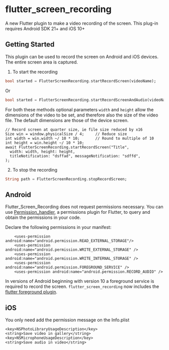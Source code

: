 # flutter_screen_recording

A new Flutter plugin to make a video recording of the screen. This plug-in 
requires Android SDK 21+ and iOS 10+

## Getting Started

This plugin can be used to record the screen on Android and iOS devices. The entire screen
area is captured.

1) To start the recording

```dart
bool started = FlutterScreenRecording.startRecordScreen(videoName);
```
Or

```dart
bool started = FlutterScreenRecording.startRecordScreenAndAudio(videoName);
```
For both these methods optional parameters `width` and `height` allow the dimensions of the 
video to be
set, and therefore also the size of the video file. The default dimensions are those
of the device screen.

```
// Record screen at quarter size, ie file size reduced by x16
Size win = window.physicalSize / 4;     // Reduce size
int width = win.width ~/ 10 * 10;       // Round to multiple of 10
int height = win.height ~/ 10 * 10;
await FlutterScreenRecording.startRecordScreen("Title",
  width: width, height: height,
  titleNotification: "dsffad", messageNotification: "sdffd",
);
```

2) To stop the recording

```dart
String path = FlutterScreenRecording.stopRecordScreen;
```

## Android

Flutter_Screen_Recording does not request permissions necessary. 
You can use [Permission_handler](https://pub.dev/packages/permission_handler), a permissions 
plugin for Flutter, to query and obtain the permissions in your code.
 
Declare the following permissions in your manifest:

```
    <uses-permission android:name="android.permission.READ_EXTERNAL_STORAGE"/>
    <uses-permission android:name="android.permission.WRITE_EXTERNAL_STORAGE" />
    <uses-permission android:name="android.permission.WRITE_INTERNAL_STORAGE" />
    <uses-permission android:name="android.permission.FOREGROUND_SERVICE" />
    <uses-permission android:name="android.permission.RECORD_AUDIO" />
```

In versions of Android beginning with version 10 a foreground service is required to record 
the screen. `flutter_screen_recording` now includes 
the [flutter foreground plugin](https://pub.dev/packages/flutter_foreground_plugin). 

## iOS

You only need add the permission message on the Info.plist 

	<key>NSPhotoLibraryUsageDescription</key>
	<string>Save video in gallery</string>
	<key>NSMicrophoneUsageDescription</key>
	<string>Save audio in video</string>